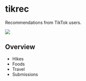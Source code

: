 # tikrec
Recommendations from TikTok users.

[![](https://img.shields.io/github/issues/jedlr/tikrec?color=ff69b4)](https://github.com/jedlr/tikrec/issues)

## Overview
* Hikes
* Foods
* Travel
* Submissions 
